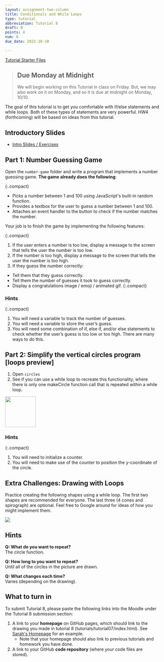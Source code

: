 ```yaml
---
layout: assignment-two-column
title: Conditionals and While Loops
type: tutorial
abbreviation: Tutorial 8
draft: 0
points: 4
num: 8
due_date: 2022-10-10
    
---
```


<a class="nu-button" href="/fall2022/course-files/tutorials/tutorial08.zip" target="_blank">
    Tutorial Starter Files <i class="fas fa-download"></i>
</a> 

> ## Due Monday at Midnight
> We will begin working on this Tutorial in class on Friday. But, we may also work on it on Monday, and so it is due at midnight on Monday, 10/10.

The goal of this tutorial is to get you comfortable with if/else statements and while loops. Both of these types of statements are very powerful. HW4 (forthcoming) will be based on ideas from this tutorial.

## Introductory Slides
* <a href="https://docs.google.com/presentation/d/1jEPGK2D80sn0hrLKi6V8Xwa560PR57aUeBRb488eOOw/edit?usp=sharing" target="_blank">Intro Slides / Exercises</a>

## Part 1: Number Guessing Game
Open the `number-game` folder and write a program that implements a number guessing game. **The game already does the following**:

{:.compact}
* Picks a number between 1 and 100 using JavaScript's built-in random function.
* Provides a textbox for the user to guess a number between 1 and 100.
* Attaches an event handler to the button to check if the number matches the number.

Your job is to finish the game by implementing the following features:

{:.compact}
1. If the user enters a number is too low, display a message to the screen that tells the user the number is too low.
2. If the number is too high, display a message to the screen that tells the user the number is too high.
3. If they guess the number correctly:
  * Tell them that they guess correctly.
  * Tell them the number of guesses it took to guess correctly.
  * Display a congratulations image / emoji / animated gif.
  {:.compact}

### Hints

{:.compact}
1. You will need a variable to track the number of guesses.
1. You will need a variable to store the user’s guess.
1. You will need some combination of if, else if, and/or else statements to check whether the user’s guess is too low or too high. There are many ways to do this.


## Part 2: Simplify the vertical circles program [loops preview]
1. Open `circles` 
2. See if you can use a while loop to recreate this functionality, where there is only one makeCircle function call that is repeated within a while loop.

<img class="frame" style="width: 100px;" src="/fall2022/assets/images/tutorials/tutorial08/vertical_circles.png" />

### Hints

{:.compact}
1. You will need to initialize a counter.
2. You will need to make use of the counter to position the y-coordinate of the circle.


## Extra Challenges: Drawing with Loops
Practice creating the following shapes using a while loop. The first two shapes are recommended for everyone. The last three (4 cones and spirograph) are optional. Feel free to Google around for ideas of how you might implement them.

<img class="med-lg center frame" src="/fall2022/assets/images/tutorials/tutorial08/shapes.png" />

## Hints
**Q: What do you want to repeat?**<br>The circle function.

**Q: How long to you want to repeat?**<br>Until all of the circles in the picture are drawn.

**Q: What changes each time?**<br>Varies (depending on the drawing).


## What to turn in 
To submit Tutorial 8, please paste the following links into the Moodle under the Tutorial 8 submission section:

1. A link to your **homepage** on GitHub pages, which should link to the drawing you made in tutorial 8 (tutorials/tutorial07/index.html). See <a href="https://vanwars.github.io/csci185-coursework" target="_blank">Sarah's Homepage</a> for an example.
    * Note that your homepage should also link to previous tutorials and homework you have done.
2. A link to your GitHub **code repository** (where your code files are stored).
